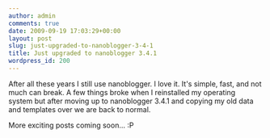 ```yaml
---
author: admin
comments: true
date: 2009-09-19 17:03:29+00:00
layout: post
slug: just-upgraded-to-nanoblogger-3-4-1
title: Just upgraded to nanoblogger 3.4.1
wordpress_id: 200
---
```


After all these years I still use nanoblogger.  I love it.  It's simple, fast, and not much can break.  A few things broke when I reinstalled my operating system but after moving up to nanoblogger 3.4.1 and copying my old data and templates over we are back to normal.

More exciting posts coming soon... :P
